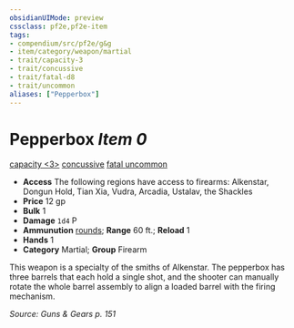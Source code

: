 ```yaml
---
obsidianUIMode: preview
cssclass: pf2e,pf2e-item
tags:
- compendium/src/pf2e/g&g
- item/category/weapon/martial
- trait/capacity-3
- trait/concussive
- trait/fatal-d8
- trait/uncommon
aliases: ["Pepperbox"]
---
```

# Pepperbox *Item 0*  
[capacity <3>](/rules/traits/capacity-g-g.md)  [concussive](/rules/traits/concussive-g-g.md)  [fatal <d8>](/rules/traits/fatal.md)  [uncommon](/rules/traits/uncommon.md)  

- **Access** The following regions have access to firearms: Alkenstar, Dongun Hold, Tian Xia, Vudra, Arcadia, Ustalav, the Shackles
- **Price** 12 gp
- **Bulk** 1
- **Damage** `1d4` P
- **Ammunution** [rounds](/compendium/equipment/items/round-10-g-g.md); **Range** 60 ft.; **Reload** 1
- **Hands** 1
- **Category** Martial; **Group** Firearm 

This weapon is a specialty of the smiths of Alkenstar. The pepperbox has three barrels that each hold a single shot, and the shooter can manually rotate the whole barrel assembly to align a loaded barrel with the firing mechanism.

*Source: Guns & Gears p. 151*